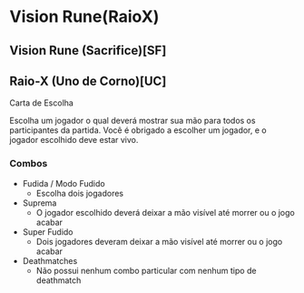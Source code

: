 # Vision Rune(RaioX)

## Vision Rune (Sacrifice)[SF]
## Raio-X (Uno de Corno)[UC]
Carta de Escolha

Escolha um jogador o qual deverá mostrar sua mão para todos os participantes da partida.
Você é obrigado a escolher um jogador, e o jogador escolhido deve estar vivo.

### Combos
- Fudida / Modo Fudido
    - Escolha dois jogadores
- Suprema
    - O jogador escolhido deverá deixar a mão visível até morrer ou o jogo acabar
- Super Fudido
    - Dois jogadores deveram deixar a mão visível até morrer ou o jogo acabar
- Deathmatches
    - Não possui nenhum combo particular com nenhum tipo de deathmatch
